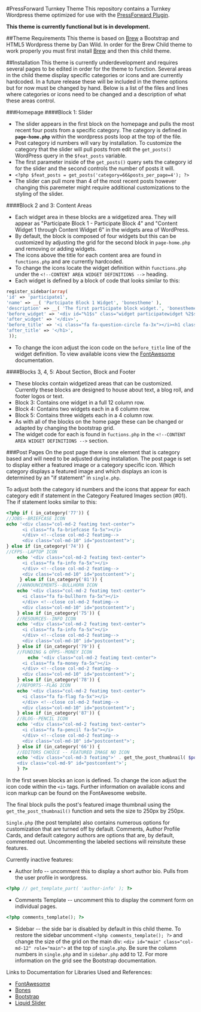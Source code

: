 #PressForward Turnkey Theme 
This repository contains a Turnkey Wordpress theme optimized for use with the [PressForward Plugin](http://www.pressforward.org). 

**This theme is currently functional but is in development.**

##Theme Requirements
This theme is based on [Brew](https://github.com/slightlyoffbeat/brew) a Bootstrap and HTML5 Wordpress theme by Dan Wild. In order for the Brew Child theme to work properly you must first install [Brew](https://github.com/slightlyoffbeat/brew) and then this child theme.  

##Installation
This theme is currently underdevelopment and requires several pages to be edited in order for the theme to function. Several areas in the child theme display specific categories or icons and are currently hardcoded.  In a future release these will be included in the theme options but for now must be changed by hand.  Below is a list of the files and lines where categories or icons need to be changed and a description of what these areas control. 

###Homepage
####Block 1: Slider
+ The slider appears in the first block on the homepage and pulls the most recent four posts from a specific category.  The category is defined in **`page-home.php`** within the wordpress posts loop at the top of the file.  
+ Post category id numbers will vary by installation. To customize the category that the slider will pull posts from edit the `get_posts()` WordPress query in the `$feat_posts` variable. 
+ The first parameter inside of the `get_posts()` query sets the category id for the slider and the second controls the number of posts it will.   
+ `<?php $feat_posts = get_posts('category=66&posts_per_page=4'); ?>`
+  The slider can pull more than 4 of the most recent posts however changing this paremeter might require additional customizations to the styling of the slider.

####Block 2 and 3: Content Areas
+ Each widget area in these blocks are a widgetized area. They will appear as "Participate Block 1 - Participate Block 4" and "Content Widget 1 through Content Widget 6" in the widgets area of WordPress.
+ By default, the block is composed of four widgets but this can be customized by adjusting the grid for the second block in `page-home.php` and removing or adding widgets.
+ The icons above the title for each content area are found in `functions.php` and are currently hardcoded. 
+ To change the icons locate the widget definition within `functions.php` under the `<!--CONTENT AREA WIDGET DEFINITIONS -->` heading.  
+ Each widget is defined by a block of code that looks similar to this: 
```php
register_sidebar(array(
'id' => 'participate1',
'name' => __( 'Partcipate Block 1 Widget', 'bonestheme' ),
'description' => __( 'The first participate block widget.', 'bonestheme' ),
'before_widget' => '<div id="%1$s" class="widget participatewidget %2$s">',
'after_widget' => '</div>',
'before_title' => '<i class="fa fa-question-circle fa-3x"></i><h1 class="widgettitle">',
'after_title' => '</h1>',
 ));
```
+ To change the icon adjust the icon code on the `before_title` line of the widget definition. To view available icons view the [FontAwesome](http://www.fontawesome.com) documentation.

####Blocks 3, 4, 5: About Section, Block and Footer
+ These blocks contain widgetized areas that can be customized. Currently these blocks are designed to house about text, a blog roll, and footer logos or text.
+ Block 3: Contains one widget in a full 12 column row.
+ Block 4: Contains two widgets each in a 6 column row. 
+ Block 5: Contains three widgets each in a 4 column row. 
+ As with all of the blocks on the home page these can be changed or adapted by changing the bootstrap grid.
+ The widget code for each is found in `fuctions.php` in the `<!--CONTENT AREA WIDGET DEFINITIONS -->` section.

###Post Pages
On the post page there is one element that is category based and will need to be adjusted during installation.  The post page is set to display either a featured image or a category specific icon. Which category displays a featured image and which displays an icon is determined by an "if statement" in `single.php`.

To adjust both the category id numbers and the icons that appear for each category edit if statement in the Category Featured Images section (#01). The if statement looks similar to this: 
```php
<?php if ( in_category('77')) {
//JOBS--BRIEFCASE ICON
echo '<div class="col-md-2 featimg text-center">
      <i class="fa fa-briefcase fa-5x"></i>
      </div> <!--close col-md-2 featimg-->
      <div class="col-md-10" id="postcontent">';
} else if (in_category('74')) {
//CFPS--LAPTOP ICON 
    echo '<div class="col-md-2 featimg text-center">
      <i class="fa fa-info fa-5x"></i>
      </div> <!--close col-md-2 featimg-->
      <div class="col-md-10" id="postcontent">';
     } else if (in_category('81')) {
    //ANNOUNCEMENTS--BULLHORN ICON
    echo '<div class="col-md-2 featimg text-center">
      <i class="fa fa-bullhorn fa-5x"></i>
      </div> <!--close col-md-2 featimg-->
      <div class="col-md-10" id="postcontent">';
    } else if (in_category('75')) {
    //RESOURCES--INFO ICON
    echo '<div class="col-md-2 featimg text-center">
      <i class="fa fa-info fa-5x"></i>
      </div> <!--close col-md-2 featimg-->
      <div class="col-md-10" id="postcontent">';
    } else if (in_category('79')) {
    //FUNDING & OPPS--MONEY ICON
        echo '<div class="col-md-2 featimg text-center">
      <i class="fa fa-money fa-5x"></i>
      </div> <!--close col-md-2 featimg-->
      <div class="col-md-10" id="postcontent">';
    } else if (in_category('78')) {
    //REPORTS--FLAG ICON
    echo '<div class="col-md-2 featimg text-center">
      <i class="fa fa-flag fa-5x"></i>
      </div> <!--close col-md-2 featimg-->
      <div class="col-md-10" id="postcontent">';
    } else if (in_category('87')) {
    //BLOG--PENCIL ICON
    echo '<div class="col-md-2 featimg text-center">
      <i class="fa fa-pencil fa-5x"></i>
      </div> <!--close col-md-2 featimg-->
      <div class="col-md-10" id="postcontent">';
    } else if (in_category('66')) {
    //EDITORS CHOICE -- FEATURED IMAGE NO ICON
    echo '<div class="col-md-3 featimg">' . get_the_post_thumbnail( $post->ID, array(250,250)) . '</div> <!--close col-md-3 featimg-->
    <div class="col-md-9" id="postcontent">';
    } ?>
```
In the first seven blocks an icon is defined. To change the icon adjust the icon code within the `<i>` tags. Further information on available icons and icon markup can be found on the FontAwesome website.

The final block pulls the post's featured image thumbnail using the `get_the_post_thumbnail()` function and sets the size to 250px by 250px. 

`Single.php` (the post template) also contains numerous options for customization that are turned off by default.  Comments, Author Profile Cards, and default category authors are options that are, by default, commented out.  Uncommenting the labeled sections will reinsitute these features.

Currently inactive features:
- Author Info -- uncomment this to display a short author bio.  Pulls from the user profile in wordpress. 
```php
<?php // get_template_part( 'author-info' ); ?> 
```
+ Comments Template -- uncomment this to display the comment form on individual pages. 
```php
<?php comments_template(); ?>
```
+ Sidebar -- the side bar is disabled by default in this child theme.  To restore the sidebar uncomment `<?php comments_template(); ?>` and change the size of the grid on the main div: `<div id="main" class="col-md-12" role="main">` at the top of `single.php`.  Be sure the column numbers in `single.php` and in `sidebar.php` add to 12.  For more information on the grid see the Bootstrap documentation.
 
Links to Documentation for Libraries Used and References: 
+ [FontAwesome](http://fortawesome.github.io/Font-Awesome/)
+ [Bones](http://themble.com/bones/)
+ [Bootstrap](http://getbootstrap.com/)
+ [Liquid Slider](http://liquidslider.com/)

